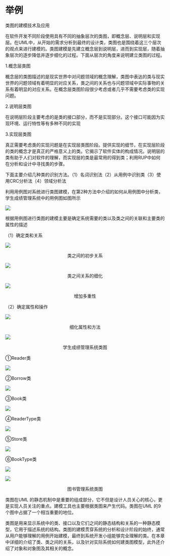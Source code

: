 # 举例

类图的建模技术及应用

在软件开发不同阶段使用具有不同的抽象层次的类图，即概念层、说明层和实现层。在UML中，从开始的需求分析到最终的设计类，类图也是围绕着这三个层次的观点来进行建模的。类图建模是先建立概念层到说明层，进而到实现层，随着抽象层次的逐步降低并逐步细化的过程。下面从层次的角度来说明建立类图的过程。



1.概念层类图

概念层的类图描述的是现实世界中对问题领域的概念理解，类图中表达的类与现实世界的问题领域有着明显的对应关系，类之间的关系也与问题领域中实际事物的关系有着明显的对应关系。在概念层类图阶段很少考虑或者几乎不需要考虑类的实现问题。

2.说明层类图

在说明层阶段主要考虑的是类的接口部分，而不是实现部分。这个接口可能因为实现环境、运行特性等有多种不同的实现 

3.实现层类图

真正需要考虑类的实现问题是在实现层类图阶段。提供实现的细节，在实现层阶段的类的概念才是真正的严格意义上的类。它揭示了软件实体的构成情况。说明层的类有助于人们对软件的理解，而实现层的类是最常用的得到类；利用RUP中如何在分析和设计中寻找类的步骤。

下面主要介绍几种类的识别方法。（1）名词识别法（2）从用例中识别类（3）使用CRC分析法（4）领域分析法



利用用例图对系统进行类图建模，在第2种方法中介绍的如何从用例图中分析类，学生成绩管理系统中的用例图如图所示

![](https://cdn.jsdelivr.net/gh/ZanderZhao/img20/file/20200117211223.png)

根据用例图进行类图的建模主要是确定系统需要的类以及类之间的关联和主要类的属性的描述

（1）确定类和关系

![](https://cdn.jsdelivr.net/gh/ZanderZhao/img20/file/20200117211224.png)

<center>类之间的初步关系</center>

![](https://cdn.jsdelivr.net/gh/ZanderZhao/img20/file/20200117211225.png)

<center>类之间关系的细化</center>

![](https://cdn.jsdelivr.net/gh/ZanderZhao/img20/file/20200117211226.png)

<center>增加多重性</center>



（2）确定属性和操作

![](https://cdn.jsdelivr.net/gh/ZanderZhao/img20/file/20200117211227.png)

<center>细化属性和方法</center>

![](https://cdn.jsdelivr.net/gh/ZanderZhao/img20/file/20200117211228.png)

<center>学生成绩管理系统类图</center>



①Reader类

![](https://cdn.jsdelivr.net/gh/ZanderZhao/img20/file/20200117211229.png)



②Borrow类

![](https://cdn.jsdelivr.net/gh/ZanderZhao/img20/file/20200117211230.png)



③Book类

![](https://cdn.jsdelivr.net/gh/ZanderZhao/img20/file/20200117211231.png)

④ReaderType类

![](https://cdn.jsdelivr.net/gh/ZanderZhao/img20/file/20200117211232.png)



⑤Store类

![](https://cdn.jsdelivr.net/gh/ZanderZhao/img20/file/20200117211233.png)

⑥BookType类

![](https://cdn.jsdelivr.net/gh/ZanderZhao/img20/file/20200117211234.png)

![](https://cdn.jsdelivr.net/gh/ZanderZhao/img20/file/20200117211235.png)



<center>图书管理系统类图</center>



类图在UML 的静态机制中是重要的组成部分，它不但是设计人员关心的核心，更是实现人员关注的重点。建模工具也主要根据类图来产生代码。类图在UML 的9个图中占据了一个相当重要的地位。

类图是用来显示系统中的类、接口以及它们之间的静态结构和关系的一种静态模型，它用于描述系统的结构。类图的建模贯穿系统的分析和设计阶段的始终，通常从用户能够理解的用例开始建模，最终到系统开发小组能够完全理解的类。在本章中详细的介绍了类、类之间的关系，以及针对实际系统如何建类图模型，此外还介绍了对象和对象图及其相关的概念。 

























































































